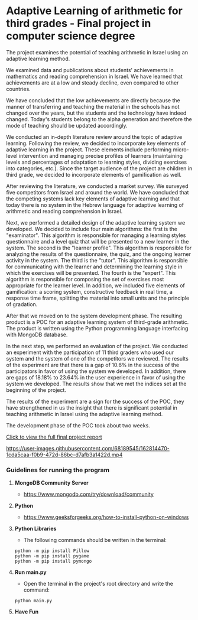 # Adaptive Learning of arithmetic for third grades - Final project in computer science degree

The project examines the potential of teaching arithmetic in Israel using an adaptive learning method.

We examined data and publications about students' achievements in mathematics and reading comprehension in Israel. We have learned that achievements are at a low and steady decline, even compared to other countries.

We have concluded that the low achievements are directly because the manner of transferring and teaching the material in the schools has not changed over the years, but the students and the technology have indeed changed. Today's students belong to the alpha generation and therefore the mode of teaching should be updated accordingly.

We conducted an in-depth literature review around the topic of adaptive learning. Following the review, we decided to incorporate key elements of adaptive learning in the project. These elements include performing micro-level intervention and managing precise profiles of learners (maintaining levels and percentages of adaptation to learning styles, dividing exercises into categories, etc.). Since the target audience of the project are children in third grade, we decided to incorporate elements of gamification as well.

After reviewing the literature, we conducted a market survey. We surveyed five competitors from Israel and around the world. We have concluded that the competing systems lack key elements of adaptive learning and that today there is no system in the Hebrew language for adaptive learning of arithmetic and reading comprehension in Israel.

Next, we performed a detailed design of the adaptive learning system we developed. We decided to include four main algorithms: the first is the "examinator". This algorithm is responsible for managing a learning styles questionnaire and a level quiz that will be presented to a new learner in the system. The second is the "learner profile". This algorithm is responsible for analyzing the results of the questionnaire, the quiz, and the ongoing learner activity in the system. The third is the "tutor". This algorithm is responsible for communicating with the learner and determining the learning style in which the exercises will be presented. The fourth is the "expert". This algorithm is responsible for composing the set of exercises most appropriate for the learner level. In addition, we included five elements of gamification: a scoring system, constructive feedback in real time, a response time frame, splitting the material into small units and the principle of gradation.

After that we moved on to the system development phase. The resulting product is a POC for an adaptive learning system of third-grade arithmetic. The product is written using the Python programming language interfacing with MongoDB database.

In the next step, we performed an evaluation of the project. We conducted an experiment with the participation of 11 third graders who used our system and the system of one of the competitors we reviewed. The results of the experiment are that there is a gap of 10.6% in the success of the participators in favor of using the system we developed. In addition, there are gaps of 18.18% to 23.64% in the user experience in favor of using the system we developed. The results show that we met the indices set at the beginning of the project.

The results of the experiment are a sign for the success of the POC, they have strengthened in us the insight that there is significant potential in teaching arithmetic in Israel using the adaptive learning method.

The development phase of the POC took about two weeks. 

[Click to view the full final project report](/documentation/Final%20Project%20Report.pdf)

https://user-images.githubusercontent.com/68189545/162814470-1cda5caa-f0b9-472d-86bc-d7afb3a1422d.mp4


### Guidelines for running the program 

1. **MongoDB Community Server** 
     - https://www.mongodb.com/try/download/community

2. **Python**
     - https://www.geeksforgeeks.org/how-to-install-python-on-windows

3. **Python Libraries**
     - The following commands should be written in the terminal:
      ```
      python -m pip install Pillow
      python -m pip install pygame
      python -m pip install pymongo
      ```
       
4. **Run main.py** 
     - Open the terminal in the project's root directory and write the command: 
      ```
      python main.py
      ```  
      
5. **Have Fun**






 

 
